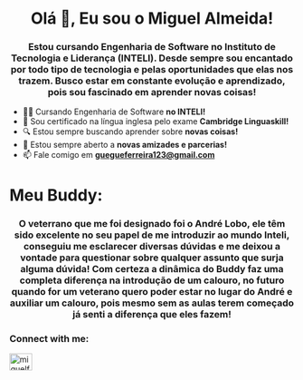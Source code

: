<h1 align="center">Olá 👋, Eu sou o Miguel Almeida!</h1>
<h3 align="center">Estou cursando Engenharia de Software no Instituto de Tecnologia e Liderança (INTELI). Desde sempre sou encantado por todo tipo de tecnologia e pelas oportunidades que elas nos trazem. Busco estar em constante evolução e aprendizado, pois sou fascinado em aprender novas coisas!</h3>


- 👨‍🎓 Cursando Engenharia de Software **no INTELI!**
- 📜 Sou certificado na língua inglesa pelo exame **Cambridge Linguaskill!**
- 🔍 Estou sempre buscando aprender sobre **novas coisas!**
- 🤝 Estou sempre aberto a **novas amizades e parcerias!**
- 📫 Fale comigo em **guegueferreira123@gmail.com**


<h1 align="left"> Meu Buddy:
<h3 align="center"> O veterrano que me foi designado foi o André Lobo, ele têm sido excelente no seu papel de me introduzir ao mundo Inteli, conseguiu me esclarecer diversas dúvidas e me deixou a vontade para questionar sobre qualquer assunto que surja alguma dúvida! Com certeza a dinâmica do Buddy faz uma completa diferença na introdução de um calouro, no futuro quando for um veterano quero poder estar no lugar do André e auxiliar um calouro, pois mesmo sem as aulas terem começado já senti a diferença que eles fazem!
  
<h3 align="left">Connect with me:</h3>
<p align="left">
<a href="https://instagram.com/miguelferreiraa__" target="blank"><img align="center" src="https://raw.githubusercontent.com/rahuldkjain/github-profile-readme-generator/master/src/images/icons/Social/instagram.svg" alt="miguelferreiraa__" height="30" width="40" /></a>
</p>


<!--
**MiguelAlmeida22/MiguelAlmeida22** is a ✨ _special_ ✨ repository because its `README.md` (this file) appears on your GitHub profile.

Here are some ideas to get you started:

- 🔭 I’m currently working on ...
- 🌱 I’m currently learning ...
- 👯 I’m looking to collaborate on ...
- 🤔 I’m looking for help with ...
- 💬 Ask me about ...
- 📫 How to reach me: ...
- 😄 Pronouns: ...
- ⚡ Fun fact: ...
-->
